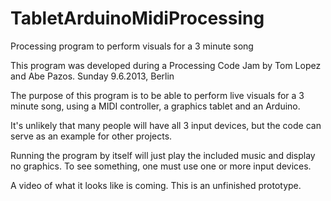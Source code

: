 TabletArduinoMidiProcessing
===========================

Processing program to perform visuals for a 3 minute song

This program was developed during a Processing Code Jam
by Tom Lopez and Abe Pazos.
Sunday 9.6.2013, Berlin

The purpose of this program is to be able to perform live visuals for a 3 minute song,
using a MIDI controller, a graphics tablet and an Arduino.

It's unlikely that many people will have all 3 input devices, but the code can serve
as an example for other projects.

Running the program by itself will just play the included music and display no graphics.
To see something, one must use one or more input devices.

A video of what it looks like is coming.
This is an unfinished prototype.